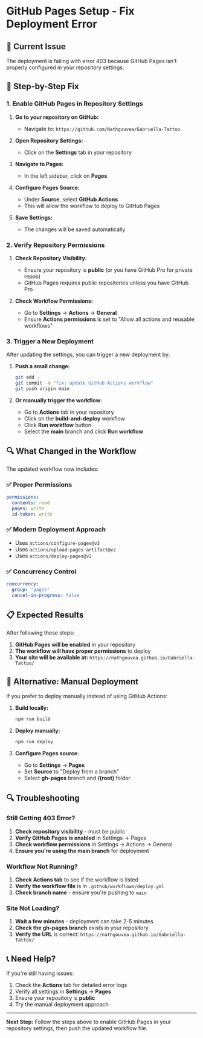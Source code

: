 # GitHub Pages Setup - Fix Deployment Error

## 🚨 Current Issue

The deployment is failing with error 403 because GitHub Pages isn't properly configured in your repository settings.

## 🔧 Step-by-Step Fix

### 1. Enable GitHub Pages in Repository Settings

1. **Go to your repository on GitHub:**

   - Navigate to: `https://github.com/Nathgouvea/Gabriella-Tattoo`

2. **Open Repository Settings:**

   - Click on the **Settings** tab in your repository

3. **Navigate to Pages:**

   - In the left sidebar, click on **Pages**

4. **Configure Pages Source:**

   - Under **Source**, select **GitHub Actions**
   - This will allow the workflow to deploy to GitHub Pages

5. **Save Settings:**
   - The changes will be saved automatically

### 2. Verify Repository Permissions

1. **Check Repository Visibility:**

   - Ensure your repository is **public** (or you have GitHub Pro for private repos)
   - GitHub Pages requires public repositories unless you have GitHub Pro

2. **Check Workflow Permissions:**
   - Go to **Settings** → **Actions** → **General**
   - Ensure **Actions permissions** is set to "Allow all actions and reusable workflows"

### 3. Trigger a New Deployment

After updating the settings, you can trigger a new deployment by:

1. **Push a small change:**

   ```bash
   git add .
   git commit -m "fix: update GitHub Actions workflow"
   git push origin main
   ```

2. **Or manually trigger the workflow:**
   - Go to **Actions** tab in your repository
   - Click on the **build-and-deploy** workflow
   - Click **Run workflow** button
   - Select the **main** branch and click **Run workflow**

## 🔍 What Changed in the Workflow

The updated workflow now includes:

### ✅ Proper Permissions

```yaml
permissions:
  contents: read
  pages: write
  id-token: write
```

### ✅ Modern Deployment Approach

- Uses `actions/configure-pages@v3`
- Uses `actions/upload-pages-artifact@v2`
- Uses `actions/deploy-pages@v2`

### ✅ Concurrency Control

```yaml
concurrency:
  group: "pages"
  cancel-in-progress: false
```

## 📋 Expected Results

After following these steps:

1. **GitHub Pages will be enabled** in your repository
2. **The workflow will have proper permissions** to deploy
3. **Your site will be available at:** `https://nathgouvea.github.io/Gabriella-Tattoo/`

## 🚀 Alternative: Manual Deployment

If you prefer to deploy manually instead of using GitHub Actions:

1. **Build locally:**

   ```bash
   npm run build
   ```

2. **Deploy manually:**

   ```bash
   npm run deploy
   ```

3. **Configure Pages source:**
   - Go to **Settings** → **Pages**
   - Set **Source** to "Deploy from a branch"
   - Select **gh-pages** branch and **/(root)** folder

## 🔍 Troubleshooting

### Still Getting 403 Error?

1. **Check repository visibility** - must be public
2. **Verify GitHub Pages is enabled** in Settings → Pages
3. **Check workflow permissions** in Settings → Actions → General
4. **Ensure you're using the main branch** for deployment

### Workflow Not Running?

1. **Check Actions tab** to see if the workflow is listed
2. **Verify the workflow file** is in `.github/workflows/deploy.yml`
3. **Check branch name** - ensure you're pushing to `main`

### Site Not Loading?

1. **Wait a few minutes** - deployment can take 2-5 minutes
2. **Check the gh-pages branch** exists in your repository
3. **Verify the URL** is correct: `https://nathgouvea.github.io/Gabriella-Tattoo/`

## 📞 Need Help?

If you're still having issues:

1. Check the **Actions** tab for detailed error logs
2. Verify all settings in **Settings** → **Pages**
3. Ensure your repository is **public**
4. Try the manual deployment approach

---

**Next Step:** Follow the steps above to enable GitHub Pages in your repository settings, then push the updated workflow file.
